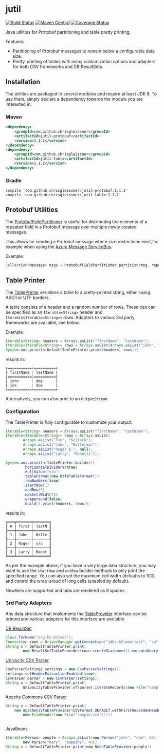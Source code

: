 # jutil

[![Build Status](https://travis-ci.org/chrisgleissner/jutil.svg?branch=master)](https://travis-ci.org/chrisgleissner/jutil)
[![Maven Central](https://img.shields.io/maven-metadata/v/http/central.maven.org/maven2/com/github/chrisgleissner/jutil-protobuf/maven-metadata.xml.svg)](https://search.maven.org/artifact/com.github.chrisgleissner/jutil-protobuf)
[![Coverage Status](https://coveralls.io/repos/github/chrisgleissner/jutil/badge.svg?branch=master)](https://coveralls.io/github/chrisgleissner/jutil?branch=master)

Java utilities for Protobuf partitioning and table pretty printing.

Features:
* Partitioning of Protobuf messages to remain below a configurable data size.
* Pretty-printing of tables with many customization options and adapters for both CSV frameworks and DB ResultSets.


## Installation

The utilities are packaged in several modules and require at least JDK 8. 
To use them, simply declare a dependency towards the module you are interested in:

### Maven

```xml
<dependency>
    <groupId>com.github.chrisgleissner</groupId>
    <artifactId>jutil-protobuf</artifactId>
    <version>1.1.1</version>
</dependency>
<dependency>
    <groupId>com.github.chrisgleissner</groupId>
    <artifactId>jutil-table</artifactId>
    <version>1.1.1</version>
</dependency>
```

### Gradle

```
compile 'com.github.chrisgleissner:jutil-protobuf:1.1.1'
compile 'com.github.chrisgleissner:jutil-table:1.1.1'
```

## Protobuf Utilities

The [ProtobufFieldPartitioner](https://github.com/chrisgleissner/jutil/blob/master/protobuf/src/main/java/com/github/chrisgleissner/jutil/protobuf/ProtobufFieldPartitioner.java) 
is useful for distributing the elements of a repeated field in a Protobuf message over multiple newly created messages. 

This allows for sending a Protobuf message where size restrictions exist, for example when using the
<a href="https://docs.microsoft.com/en-us/azure/service-bus-messaging/service-bus-quotas">Azure Message ServiceBus</a>.

Example:
```java
Collection<Message> msgs = ProtobufFieldPartitioner.partition(msg, repeatedFieldToBePartitioned, 100);
```

## Table Printer

The [TablePrinter](https://github.com/chrisgleissner/jutil/blob/master/table/src/main/java/com/github/chrisgleissner/jutil/table/TablePrinter.java) 
serializes a table to a pretty-printed string, either using ASCII or UTF borders.

A table consists of a header and a random number of rows. These can can be specified as an `Iterable<String>` header 
and `Iterable<Iterable<String>>` rows. Adapters to various 3rd party frameworks are available, see below. 

Example:
```java
Iterable<String> headers = Arrays.asList("firstName", "lastName");
Iterable<Iterable<String>> rows = Arrays.asList(Arrays.asList("john", "doe"), Arrays.asList("joe", "doe"));
System.out.println(DefaultTablePrinter.print(headers, rows));
```
results in:
```
+===========+==========+
| firstName | lastName |
|===========|==========|
| john      | doe      |
| joe       | doe      |
+===========+==========+
```

Alternatively, you can also print to an `OutputStream`.

### Configuration

The TablePrinter is fully configurable to customize your output:

```java
Iterable<String> headers = Arrays.asList("firstName", "lastName");
Iterable<Iterable<String>> rows = Arrays.asList(
        Arrays.asList("Tom", "Selleck"), 
        Arrays.asList("John", "Hillerman"),
        Arrays.asList("Roger E.", null), 
        Arrays.asList("Larry", "Manetti"));

System.out.println(TablePrinter.builder()
        .horizontalDividers(true)
        .nullValue("n/a")
        .tableFormat(new Utf8TableFormat())
        .rowNumbers(true)
        .startRow(1)
        .endRow(3)
        .maxCellWidth(5)
        .wraparound(false)
        .build().print(headers, rows));
```
results in:
```
╔═══╤═══════╤═══════╗
║ # │ first │ lastN ║
╠═══╪═══════╪═══════╣
║ 1 │ John  │ Hille ║
╟───┼───────┼───────╢
║ 2 │ Roger │ n/a   ║
╟───┼───────┼───────╢
║ 3 │ Larry │ Manet ║
╚═══╧═══════╧═══════╝
```

As per the example above, if you have a very large data structure, you may want to use the `startRow` and `endRow` builder methods 
to only print the specified range. You can also set the maximum cell width (defaults to 100) and control the wrap-aroud of long cells (enabled by default).

Newlines are supported and tabs are rendered as 8 spaces.

### 3rd Party Adapters

Any data structure that implements the [TableProvider](https://github.com/chrisgleissner/jutil/blob/master/table/src/main/java/com/github/chrisgleissner/jutil/table/provider/TableProvider.java) interface
can be printed and various adapters for this interface are available:

<a href="https://docs.oracle.com/javase/8/docs/api/java/sql/ResultSet.html">DB ResultSet</a>
```java
Class.forName("org.h2.Driver");
Connection conn = DriverManager.getConnection("jdbc:h2:mem:test", "sa", "");
String s = DefaultTablePrinter.print(
        new ResultSetTableProvider(conn.createStatement().executeQuery("select * from foo"))));
```

<a href="https://www.univocity.com/pages/about-parsers">Univocity CSV Parser</a> 
```java
CsvParserSettings settings = new CsvParserSettings();
settings.setHeaderExtractionEnabled(true);
CsvParser parser = new CsvParser(settings);
String s = DefaultTablePrinter.print(
        UnivocityTableProvider.of(parser.iterateRecords(new File("sample.csv"))));
```

<a href="https://commons.apache.org/proper/commons-csv/">Apache Commons CSV Parser</a>
```java
String s = DefaultTablePrinter.print(
    new ApacheCsvTableProvider(CSVFormat.DEFAULT.withFirstRecordAsHeader().parse(
        new FileReader(new File("sample.csv")))))
                
```

JavaBeans
```java
Iterable<Person> people = Arrays.asList(new Person("john", "doe", 30),
        new Person("mary", "poppins", 40));
String s = DefaultTablePrinter.print(new BeanTableProvider(people))
                
```
